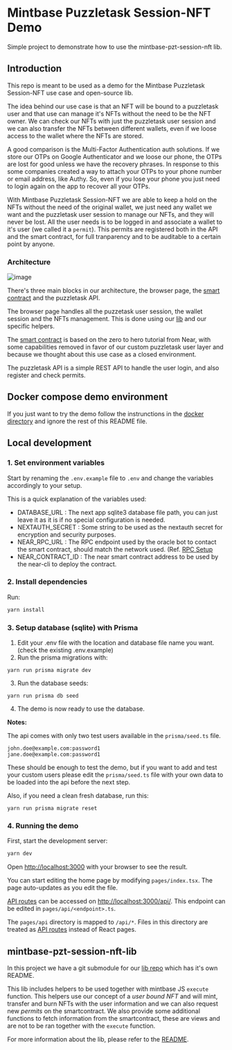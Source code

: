# Mintbase Puzzletask Session-NFT Demo

Simple project to demonstrate how to use the mintbase-pzt-session-nft lib.

## Introduction

This repo is meant to be used as a demo for the Mintbase Puzzletask Session-NFT use case and open-source lib.

The idea behind our use case is that an NFT will be bound to a puzzletask user and that use can manage it's NFTs without the need to be the NFT owner. We can check our NFTs with just the puzzletask user session and we can also transfer the NFTs between different wallets, even if we loose access to the wallet where the NFTs are stored.

A good comparison is the Multi-Factor Authentication auth solutions. If we store our OTPs on Google Authenticator and we loose our phone, the OTPs are lost for good unless we have the recovery phrases. In response to this some companies created a way to attach your OTPs to your phone number or email address, like Authy. So, even if you lose your phone you just need to login again on the app to recover all your OTPs.

With Mintbase Puzzletask Session-NFT we are able to keep a hold on the NFTs without the need of the original wallet, we just need any wallet we want and the puzzletask user session to manage our NFTs, and they will never be lost. All the user needs is to be logged in and associate a wallet to it's user (we called it a `permit`). This permits are registered both in the API and the smart contract, for full tranparency and to be auditable to a certain point by anyone.

### Architecture

![image](https://user-images.githubusercontent.com/30434316/230063375-75c48777-4757-4fc1-864a-30e515bc262f.png)


There's three main blocks in our architecture, the browser page, the [smart contract](https://github.com/pztask/mintbase-pzt-session-nft-contract) and the puzzletask API.

The browser page handles all the puzzetask user session, the wallet session and the NFTs management. This is done using our [lib](https://github.com/pztask/mintbase-pzt-session-nft-lib) and our specific helpers.

The [smart contract](https://github.com/pztask/mintbase-pzt-session-nft-contract) is based on the zero to hero tutorial from Near, with some capabilities removed in favor of our custom puzzletask user layer and because we thought about this use case as a closed environment.

The puzzletask API is a simple REST API to handle the user login, and also register and check permits.

## Docker compose demo environment

If you just want to try the demo follow the instrunctions in the [docker directory](docker/README.md) and ignore the rest of this README file.

## Local development

### 1. Set environment variables

Start by renaming the `.env.example` file to `.env` and change the variables accordingly to your setup.

This is a quick explanation of the variables used:

- DATABASE_URL : The next app sqlite3 database file path, you can just leave it as it is if no special configuration is needed.
- NEXTAUTH_SECRET : Some string to be used as the nextauth secret for encryption and security purposes.
- NEAR_RPC_URL : The RPC endpoint used by the oracle bot to contact the smart contract, should match the network used. (Ref. [RPC Setup](https://docs.near.org/api/rpc/setup)
- NEAR_CONTRACT_ID : The near smart contract address to be used by the near-cli to deploy the contract.

### 2. Install dependencies

Run:

```bash
yarn install
```

### 3. Setup database (sqlite) with Prisma

1. Edit your .env file with the location and database file name you want. (check the existing .env.example)
2. Run the prisma migrations with:

```
yarn run prisma migrate dev
```

3. Run the database seeds:

```
yarn run prisma db seed
```

4. The demo is now ready to use the database.

**Notes:**

The api comes with only two test users available in the `prisma/seed.ts` file.

```
john.doe@example.com:password1
jane.doe@example.com:password1
```

These should be enough to test the demo, but if you want to add and test your custom users please edit the `prisma/seed.ts` file with your own data to be loaded into the api before the next step.

Also, if you need a clean fresh database, run this:

```
yarn run prisma migrate reset
```

### 4. Running the demo

First, start the development server:

```bash
yarn dev
```

Open [http://localhost:3000](http://localhost:3000) with your browser to see the result.

You can start editing the home page by modifying `pages/index.tsx`. The page auto-updates as you edit the file.

[API routes](https://nextjs.org/docs/api-routes/introduction) can be accessed on [http://localhost:3000/api/<endpoint>](http://localhost:3000/api/<endpoint>). This endpoint can be edited in `pages/api/<endpoint>.ts`.

The `pages/api` directory is mapped to `/api/*`. Files in this directory are treated as [API routes](https://nextjs.org/docs/api-routes/introduction) instead of React pages.

## mintbase-pzt-session-nft-lib

In this project we have a git submodule for our [lib repo](https://github.com/pztask/mintbase-pzt-session-nft-lib) which has it's own README.

This lib includes helpers to be used together with mintbase JS `execute` function. This helpers use our concept of a _user bound NFT_ and will mint, transfer and burn NFTs with the user information and we can also request new _permits_ on the smartcontract. We also provide some additional functions to fetch information from the smartcontract, these are views and are not to be ran together with the `execute` function.

For more information about the lib, please refer to the [README](https://github.com/pztask/mintbase-pzt-session-nft-lib/blob/main/README).
